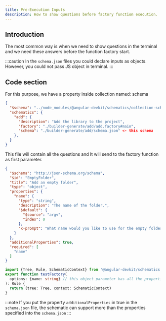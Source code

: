 ```yaml
---
title: Pre-Execution Inputs
description: How to show questions before factory function execution.
---
```


## Introduction

The most common way is when we need to show questions in the terminal and we need these answers before
the function factory start.

:::caution
In the `schema.json` files you could declare inputs as objects. However, you could not pass JS object in terminal.
:::

## Code section

For this purpose, we have a property inside collection named: schema

```json
{
  "$schema": "../node_modules/@angular-devkit/schematics/collection-schema.json",
  "schematics": {
    "add": {
      "description": "Add the library to the project",
      "factory": "./builder-generate/add/add.factory#main",
      "schema": "./builder-generate/add/schema.json" <- this schema
    },
  }
}
```

This file will contain all the questions and It will send to the factory function as first parameter.

```json title="schema.json sample"
{
  "$schema": "http://json-schema.org/schema",
  "$id": "EmptyFolder",
  "title": "Add an empty folder",
  "type": "object",
  "properties": {
    "name": {
      "type": "string",
      "description": "The name of the folder.",
      "$default": {
        "$source": "argv",
        "index": 0
      },
      "x-prompt": "What name would you like to use for the empty folder?"
    }
  },
  "additionalProperties": true,
  "required": [
    "name"
  ]
}
```

```typescript
import {Tree, Rule, SchematicContext} from '@angular-devkit/schematics';
export function testFactory(
  options: {name: string} // this object parameter has all the properties contains in the schema.json.
): Rule { 
  return (tree: Tree, context: SchematicContext)
}
```

:::note
If you put the property `additionalProperties` in true in the `schema.json` file, the schematic can support more than the properties specified into the `schema.json`
:::
